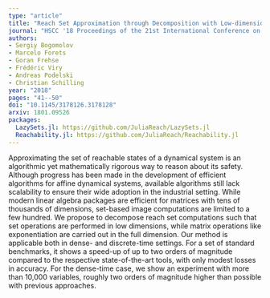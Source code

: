 ```yaml
---
type: "article"
title: "Reach Set Approximation through Decomposition with Low-dimensional Sets and High-dimensional Matrices"
journal: "HSCC '18 Proceedings of the 21st International Conference on Hybrid Systems: Computation and Control"
authors:
- Sergiy Bogomolov
- Marcelo Forets
- Goran Frehse
- Frédéric Viry
- Andreas Podelski
- Christian Schilling
year: "2018"
pages: "41--50"
doi: "10.1145/3178126.3178128"
arxiv: 1801.09526
packages:
  LazySets.jl: https://github.com/JuliaReach/LazySets.jl
  Reachability.jl: https://github.com/JuliaReach/Reachability.jl
---
```


Approximating the set of reachable states of a dynamical system is an algorithmic yet mathematically rigorous way to reason about its safety. Although progress has been made in the development of efficient algorithms for affine dynamical systems, available algorithms still lack scalability to ensure their wide adoption in the industrial setting. While modern linear algebra packages are efficient for matrices with tens of thousands of dimensions, set-based image computations are limited to a few hundred. We propose to decompose reach set computations such that set operations are performed in low dimensions, while matrix operations like exponentiation are carried out in the full dimension. Our method is applicable both in dense- and discrete-time settings. For a set of standard benchmarks, it shows a speed-up of up to two orders of magnitude compared to the respective state-of-the-art tools, with only modest losses in accuracy. For the dense-time case, we show an experiment with more than 10,000 variables, roughly two orders of magnitude higher than possible with previous approaches.
